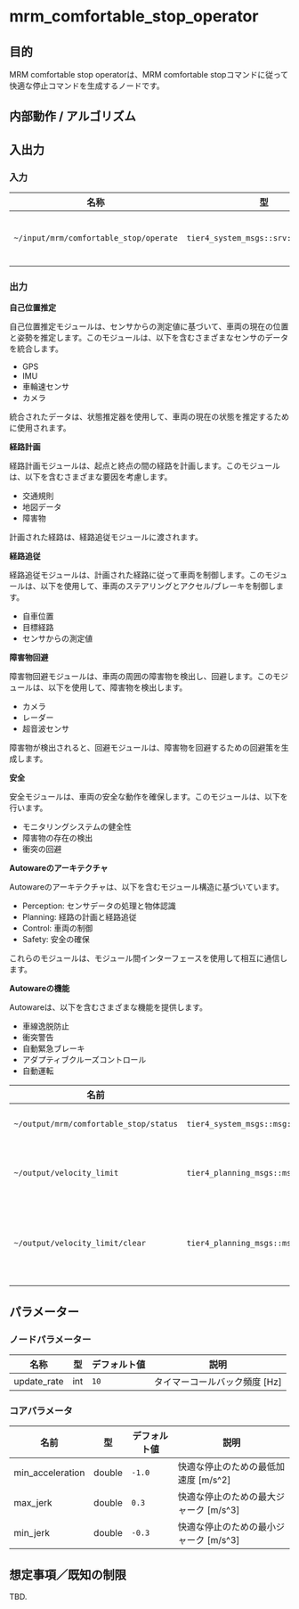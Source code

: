 # mrm_comfortable_stop_operator

## 目的

MRM comfortable stop operatorは、MRM comfortable stopコマンドに従って快適な停止コマンドを生成するノードです。

## 内部動作 / アルゴリズム

## 入出力

### 入力

| 名称                                | 型                               | 説明 |
| ------------------------------------ | ----------------------------------- | ----------------- |
| `~/input/mrm/comfortable_stop/operate` | `tier4_system_msgs::srv::OperateMrm` | MRM実行オーダー |

### 出力

**自己位置推定**

自己位置推定モジュールは、センサからの測定値に基づいて、車両の現在の位置と姿勢を推定します。このモジュールは、以下を含むさまざまなセンサのデータを統合します。

- GPS
- IMU
- 車輪速センサ
- カメラ

統合されたデータは、状態推定器を使用して、車両の現在の状態を推定するために使用されます。

**経路計画**

経路計画モジュールは、起点と終点の間の経路を計画します。このモジュールは、以下を含むさまざまな要因を考慮します。

- 交通規則
- 地図データ
- 障害物

計画された経路は、経路追従モジュールに渡されます。

**経路追従**

経路追従モジュールは、計画された経路に従って車両を制御します。このモジュールは、以下を使用して、車両のステアリングとアクセル/ブレーキを制御します。

- 自車位置
- 目標経路
- センサからの測定値

**障害物回避**

障害物回避モジュールは、車両の周囲の障害物を検出し、回避します。このモジュールは、以下を使用して、障害物を検出します。

- カメラ
- レーダー
- 超音波センサ

障害物が検出されると、回避モジュールは、障害物を回避するための回避策を生成します。

**安全**

安全モジュールは、車両の安全な動作を確保します。このモジュールは、以下を行います。

- モニタリングシステムの健全性
- 障害物の存在の検出
- 衝突の回避

**Autowareのアーキテクチャ**

Autowareのアーキテクチャは、以下を含むモジュール構造に基づいています。

- Perception: センサデータの処理と物体認識
- Planning: 経路の計画と経路追従
- Control: 車両の制御
- Safety: 安全の確保

これらのモジュールは、モジュール間インターフェースを使用して相互に通信します。

**Autowareの機能**

Autowareは、以下を含むさまざまな機能を提供します。

- 車線逸脱防止
- 衝突警告
- 自動緊急ブレーキ
- アダプティブクルーズコントロール
- 自動運転

| 名前                                 | 型                                                       | 説明                                    |
| ------------------------------------ | -------------------------------------------------------- | ---------------------------------------- |
| `~/output/mrm/comfortable_stop/status` | `tier4_system_msgs::msg::MrmBehaviorStatus`           | MRM実行状態                          |
| `~/output/velocity_limit`            | `tier4_planning_msgs::msg::VelocityLimit`             | 速度制限コマンド                        |
| `~/output/velocity_limit/clear`        | `tier4_planning_msgs::msg::VelocityLimitClearCommand` | 速度制限クリアコマンド                    |

## パラメーター

### ノードパラメーター

| 名称        | 型 | デフォルト値 | 説明                   |
| ----------- | ---- | ------------- | ----------------------------- |
| update_rate | int  | `10`          | タイマーコールバック頻度 [Hz] |

### コアパラメータ

| 名前             | 型   | デフォルト値 | 説明                                             |
| ---------------- | ------ | ------------- | --------------------------------------------------- |
| min_acceleration | double | `-1.0`        | 快適な停止のための最低加速度 [m/s^2]       |
| max_jerk         | double | `0.3`         | 快適な停止のための最大ジャーク [m/s^3]         |
| min_jerk         | double | `-0.3`        | 快適な停止のための最小ジャーク [m/s^3]         |

## 想定事項／既知の制限

TBD.

